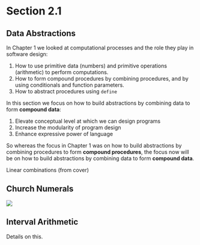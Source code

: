 Section 2.1
=========== 

Data Abstractions
----------------- 

In Chapter 1 we looked at computational processes and the role they play in software design:

<ol>
 <li>How to use primitive data (numbers) and primitive operations (arithmetic) to perform computations.</li>
 <li>How to form compound procedures by combining procedures, and by using conditionals and function parameters.</li>
 <li>How to abstract procedures using <code>define</code></li>
</ol>

In this section we focus on how to build abstractions by combining data to form **compound data**:

<ol>
 <li>Elevate conceptual level at which we can design programs</li>
 <li>Increase the modularity of program design</li>
 <li>Enhance expressive power of language</li>
</ol>

So whereas the focus in Chapter 1 was on how to build abstractions by combining procedures to form **compound procedures**, the focus now will be on how to build abstractions by combining data to form **compound data**.

Linear combinations (from cover)

Church Numerals
--------------- 

[![](http://farm7.static.flickr.com/6092/6235068644_6f4f76bba8.jpg)](http://farm7.static.flickr.com/6092/6235068644_6f4f76bba8.jpg)

Interval Arithmetic
------------------- 

Details on this.